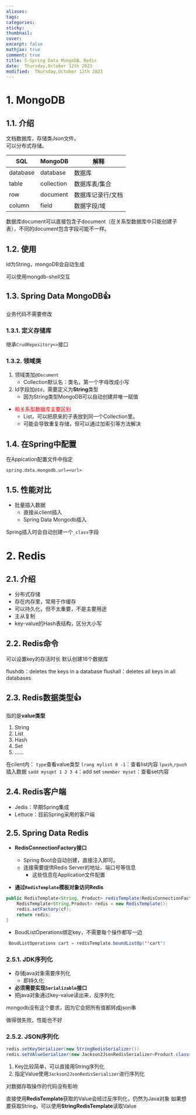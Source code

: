 ```yaml
---
aliases: 
tags: 
categories:
sticky:
thumbnail:
cover: 
excerpt: false
mathjax: true
comment: true
title: 5-Spring Data MongoDB、Redis
date:  Thursday,October 12th 2023
modified:  Thursday,October 12th 2023
---
```


# 1. MongoDB

## 1.1. 介绍

文档数据库，存储类Json文件。  
可以分布式存储。

|  SQL   | MongoDB    |解释     |
| --- | --- | --- |
|  database   |database     |  数据库   |
|  table   |  collection   |  数据库表/集合   |
|  row   |  document   |   数据库记录行/文档  |
|   column  |  field   |  数据字段/域   |

数据库document可以直接包含子document（在关系型数据库中只能创建子表），不同的document包含字段可能不一样。

## 1.2. 使用

Id为String，mongoDB会自动生成

可以使用mongdb-shell交互

## 1.3. Spring Data MongoDB👍

业务代码不需要修改

### 1.3.1. 定义存储库

继承`CrudRepository<>`接口

### 1.3.2. 领域类

1. 领域类加`@Document`
	- Collection默认名：类名，第一个字母改成小写
2. Id字段加`@Id`，需要定义为**String**类型
	- 因为String类型MongoDB可以自动创建并唯一赋值

- <font color="#ff0000">和关系型数据库主要区别</font>
	- List，可以把原来的子表放到同一个Collection里。
	- 可能会导致重复存储，但可以通过加索引等方法解决

## 1.4. 在Spring中配置

在Appication配置文件中指定

`spring.data.mongodb.url=<url>`
## 1.5. 性能对比

- 批量插入数据
	- 直接从client插入
	- Spring Data Mongodb插入

Spring插入时会自动创建一个`_class`字段
# 2. Redis

## 2.1. 介绍

- 分布式存储
- 存在内存里，常用于作缓存
- 可以持久化，但不太重要，不是主要用途
- 主从复制
- key-value的Hash表结构，区分大小写

## 2.2. Redis命令

可以设置key的存活时长
默认创建16个数据库

flushdb：deletes the keys in a database
flushall：deletes all keys in all databases

## 2.3. Redis数据类型👍

指的是**value类型**
1. String
2. List
3. Hash
4. Set
5. ......


在cilent内：
`type`查看value类型
`lrang mylist 0 -1`：查看list内容
`lpush`,`rpush`插入数据
`sadd mysqet 1 2 3 4`：add set
`smember myset`：查看set内容


## 2.4. Redis客户端

- Jedis：早期Spring集成
- Lettuce：目前Spring采用的客户端


## 2.5. Spring Data Redis

- **RedisConnectionFactory接口**
	- Spring Boot会自动创建，直接注入即可。
	- 连接需要提供Redis Server的地址、端口号等信息
		- 这些信息在Application文件配置

- **通过`RedisTemplate`模板对象访问Redis**

```java
public RedisTemplate<String, Product> redisTemplate(RedisConnectionFactory cf){
	RedisTemplate<String,Product> redis = new RedisTemplate();
	redis.setFactory(cf);
	return redis;
}
```

- BoudListOperations绑定key，不需要每个操作都写一边
```java
 BoudListOperations cart = redisTemplate.boundListOp(''cart")
```
### 2.5.1. JDK序列化

- 存储java对象需要序列化
	- 即持久化
- **必须需要实现`Serializable`接口**
- 把java对象通过key-value读出来，反序列化

mongodb没有这个要求，因为它会把所有值都转成json串


做得很失败，性能也不好


### 2.5.2. JSON序列化

```java
redis.setKeySerializer(new StringRedisSerializer())
redis.setVAlueSerializer(new Jackson2JsonRedisSerializer<Product.class>)
```

1. Key比较简单，可以直接用String序列化
2. 指定Value使用`Jackson2JsonRedisSerializer`进行序列化

对数据存取操作的代码没有影响

直接使用**RedisTemplate**获取的Value会经过反序列化，仍然为Java对象
如果想要获取String，可以使用**StringRedisTemplate**读取Value

